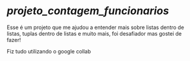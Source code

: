 # ***projeto_contagem_funcionarios***

Esse é um projeto que me ajudou a entender  mais sobre listas dentro de listas, tuplas dentro de listas e muito mais, foi desafiador mas gostei de fazer!

Fiz tudo utilizando o google collab
